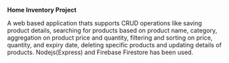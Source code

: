 **Home Inventory Project**

A web based application thats supports CRUD operations like saving product details, searching for products based on product name, category, aggregation on product price and quantity, filtering and sorting on price, quantity, and expiry date, deleting specific products and updating details of products. Nodejs(Express) and Firebase Firestore has been used.